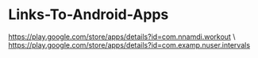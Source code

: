 # Links-To-Android-Apps
https://play.google.com/store/apps/details?id=com.nnamdi.workout \\
https://play.google.com/store/apps/details?id=com.examp.nuser.intervals
